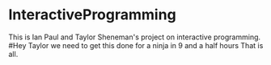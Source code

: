 # InteractiveProgramming
This is Ian Paul and Taylor Sheneman's project on interactive programming.
#Hey Taylor we need to get this done for a ninja in 9 and a half hours
That is all.

